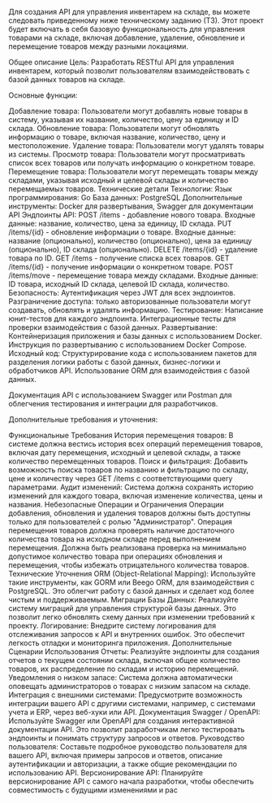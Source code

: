Для создания API для управления инвентарем на складе, вы можете следовать приведенному ниже техническому заданию (ТЗ). Этот проект будет включать в себя базовую функциональность для управления товарами на складе, включая добавление, удаление, обновление и перемещение товаров между разными локациями.

Общее описание
Цель: Разработать RESTful API для управления инвентарем, который позволит пользователям взаимодействовать с базой данных товаров на складе.

Основные функции:

Добавление товара: Пользователи могут добавлять новые товары в систему, указывая их название, количество, цену за единицу и ID склада.
Обновление товара: Пользователи могут обновлять информацию о товаре, включая название, количество, цену и местоположение.
Удаление товара: Пользователи могут удалять товары из системы.
Просмотр товара: Пользователи могут просматривать список всех товаров или получать информацию о конкретном товаре.
Перемещение товара: Пользователи могут перемещать товары между складами, указывая исходный и целевой склады и количество перемещаемых товаров.
Технические детали
Технологии:
Язык программирования: Go
База данных: PostgreSQL
Дополнительные инструменты: Docker для развертывания, Swagger для документации API
Эндпоинты API:
POST /items - добавление нового товара.
Входные данные: название, количество, цена за единицу, ID склада.
PUT /items/{id} - обновление информации о товаре.
Входные данные: название (опционально), количество (опционально), цена за единицу (опционально), ID склада (опционально).
DELETE /items/{id} - удаление товара по ID.
GET /items - получение списка всех товаров.
GET /items/{id} - получение информации о конкретном товаре.
POST /items/move - перемещение товара между складами.
Входные данные: ID товара, исходный ID склада, целевой ID склада, количество.
Безопасность:
Аутентификация через JWT для всех эндпоинтов.
Разграничение доступа: только авторизованные пользователи могут создавать, обновлять и удалять информацию.
Тестирование:
Написание юнит-тестов для каждого эндпоинта.
Интеграционные тесты для проверки взаимодействия с базой данных.
Развертывание:
Контейнеризация приложения и базы данных с использованием Docker.
Инструкция по развертыванию с использованием Docker Compose.
Исходный код:
Структурирование кода с использованием пакетов для разделения логики работы с базой данных, бизнес-логики и обработчиков API.
Использование ORM для взаимодействия с базой данных.

Документация API с использованием Swagger или Postman для облегчения тестирования и интеграции для разработчиков.

Дополнительные требования и уточнения:

Функциональные Требования
История перемещения товаров: В системе должна вестись история всех операций перемещения товаров, включая дату перемещения, исходный и целевой склады, а также количество перемещенных товаров.
Поиск и фильтрация: Добавить возможность поиска товаров по названию и фильтрацию по складу, цене и количеству через GET /items с соответствующими query параметрами.
Аудит изменений: Система должна сохранять историю изменений для каждого товара, включая изменение количества, цены и названия.
Небезопасные Операции и Ограничения
Операции добавления, обновления и удаления товаров должны быть доступны только для пользователей с ролью "Администратор".
Операция перемещения товаров должна проверять наличие достаточного количества товара на исходном складе перед выполнением перемещения.
Должна быть реализована проверка на минимально допустимое количество товара при операциях обновления и перемещения, чтобы избежать отрицательного количества товаров.
Технические Уточнения
ORM (Object-Relational Mapping): Используйте такие инструменты, как GORM или Beego ORM, для взаимодействия с PostgreSQL. Это облегчит работу с базой данных и сделает код более чистым и поддерживаемым.
Миграции Базы Данных: Реализуйте систему миграций для управления структурой базы данных. Это позволит легко обновлять схему данных при изменении требований к проекту.
Логирование: Внедрите систему логирования для отслеживания запросов к API и внутренних ошибок. Это обеспечит легкость отладки и мониторинга приложения.
Дополнительные Сценарии Использования
Отчеты: Реализуйте эндпоинты для создания отчетов о текущем состоянии склада, включая общее количество товаров, их распределение по складам и историю перемещений.
Уведомления о низком запасе: Система должна автоматически оповещать администраторов о товарах с низким запасом на складе.
Интеграция с внешними системами: Предусмотрите возможность интеграции вашего API с другими системами, например, с системами учета и ERP, через веб-хуки или API.
Документация
Swagger / OpenAPI: Используйте Swagger или OpenAPI для создания интерактивной документации API. Это позволит разработчикам легко тестировать эндпоинты и понимать структуру запросов и ответов.
Руководство пользователя: Составьте подробное руководство пользователя для вашего API, включая примеры запросов и ответов, описание аутентификации и авторизации, а также общие рекомендации по использованию API.
Версионирование API: Планируйте версионирование API с самого начала разработки, чтобы обеспечить совместимость с будущими изменениями и рас
